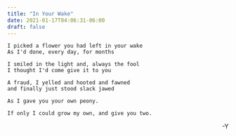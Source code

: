 ```yaml
---
title: "In Your Wake"
date: 2021-01-17T04:06:31-06:00
draft: false
---
```


    I picked a flower you had left in your wake
    As I'd done, every day, for months

    I smiled in the light and, always the fool
    I thought I'd come give it to you

    A fraud, I yelled and hooted and fawned
    and finally just stood slack jawed

    As I gave you your own peony. 
    
    If only I could grow my own, and give you two.
    
<div style="text-align: right">-Y</div>